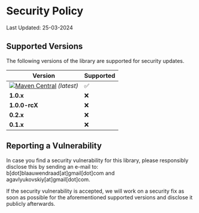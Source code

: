 # Security Policy

Last Updated: 25-03-2024

## Supported Versions

The following versions of the library are supported for security updates.

| Version                                                                                                                                                                                                                                                                                          | Supported          |
|--------------------------------------------------------------------------------------------------------------------------------------------------------------------------------------------------------------------------------------------------------------------------------------------------|--------------------|
| [![Maven Central](https://img.shields.io/maven-metadata/v.svg?metadataUrl=https%3A%2F%2Frepo1.maven.org%2Fmaven2%2Fdev%2Fblaauwendraad%2Fjson-masker%2Fmaven-metadata.xml&label=&color=green&style=flat-square)](https://central.sonatype.com/artifact/dev.blaauwendraad/json-masker) _(latest)_ | :white_check_mark: |
| **1.0.x**                                                                                                                                                                                                                                                                                        | :x:                |
| **1.0.0-rcX**                                                                                                                                                                                                                                                                                    | :x:                |
| **0.2.x**                                                                                                                                                                                                                                                                                        | :x:                |
| **0.1.x**                                                                                                                                                                                                                                                                                        | :x:                |

## Reporting a Vulnerability

In case you find a security vulnerability for this library, please responsibly disclose this by sending an e-mail to:
b[dot]blaauwendraad[at]gmail[dot]com and agavlyukovskiy[at]gmail[dot]com.

If the security vulnerability is accepted, we will work on a security fix as soon as possible for the aforementioned
supported versions and disclose it publicly afterwards.
